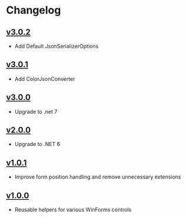 # Changelog

## [v3.0.2]
 - Add Default JsonSerializerOptions

## [v3.0.1]
 - Add ColorJsonConverter
 
 ## [v3.0.0]
 - Upgrade to .net 7

## [v2.0.0]
 - Upgrade to .NET 6

## [v1.0.1]
 - Improve form position handling and remove unnecessary extensions

## [v1.0.0]
 - Reusable helpers for various WinForms controls
 
[v3.0.2]: https://github.com/wernervn/WVN.WinForms/releases/tag/3.0.2
[v3.0.1]: https://github.com/wernervn/WVN.WinForms/releases/tag/3.0.1
[v3.0.0]: https://github.com/wernervn/WVN.WinForms/releases/tag/3.0.0
[v2.0.0]: https://github.com/wernervn/WVN.WinForms/releases/tag/2.0.0
[v1.0.1]: https://github.com/wernervn/WVN.WinForms/releases/tag/1.0.1
[v1.0.0]: https://github.com/wernervn/WVN.WinForms/releases/tag/1.0.0